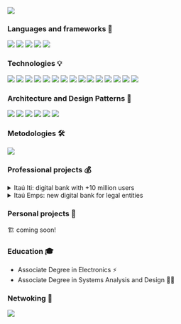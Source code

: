 ![](https://raw.githubusercontent.com/birojow/birojow/main/banner.gif)

### Languages and frameworks 🧱
[![][kotlin-badge]][kotlin]
[![][android-badge]][android]
[![][java-badge]][java]
[![][python-badge]][python]
[![][sql-badge]][sql]

### Technologies 💡
[![][android-studio-badge]][android-studio]
[![][coroutines-badge]][coroutines]
[![][dagger-hilt-badge]][dagger-hilt]
[![][espresso-badge]][espresso]
[![][git-badge]][git]
[![][gradle-badge]][gradle]
[![][jetpack-compose-badge]][jetpack-compose]
[![][junit-badge]][junit]
[![][koin-badge]][koin]
[![][material-design-badge]][material-design]
[![][mockito-badge]][mockito]
[![][mockk-badge]][mockk]
[![][retrofit-badge]][retrofit]
[![][robolectric-badge]][robolectric]
[![][room-badge]][room]

### Architecture and Design Patterns 📐
[![][clean-arch-badge]][clean-arch]
[![][mvvm-badge]][mvvm]
[![][mvi-badge]][mvi]
[![][testing-robots-badge]][testing-robots]
[![][clean-code-badge]][clean-code]
[![][solid-badge]][solid]

### Metodologies 🛠️
[![][scrum-badge]][scrum]

### Professional projects 💰

<details>
  <summary>Itaú Iti: digital bank with +10 million users</summary>
  
[![][iti-play-store-badge]][iti]
  
</details>

<details>
  <summary>Itaú Emps: new digital bank for legal entities</summary>
  
[![][emps-play-store-badge]][emps]
  
</details>

### Personal projects 💖
🏗️ coming soon!

### Education 🎓
- Associate Degree in Electronics ⚡
- Associate Degree in Systems Analysis and Design 👨‍💻

### Netwoking 🤝
[![][linkedin-badge]][linkedin]

[kotlin]: https://kotlinlang.org/
[kotlin-badge]: https://img.shields.io/badge/-Kotlin-000?&logo=Kotlin
[android]: https://developer.android.com/?gad_source=1&gclid=EAIaIQobChMIi9vdgeDlhgMVhUFIAB1GXQaPEAAYASAAEgKq2fD_BwE&gclsrc=aw.ds
[android-badge]: https://img.shields.io/badge/-Android-000?&logo=Android
[java]: https://www.java.com/pt-BR/
[java-badge]: https://img.shields.io/badge/-Java-000?&logo=openjdk
[python]: https://www.python.org/
[python-badge]: https://img.shields.io/badge/-Python-000?&logo=Python
[sql]: https://en.wikipedia.org/wiki/SQL
[sql-badge]: https://img.shields.io/badge/-SQL-000?&logo=MySQL
[android-studio]: https://developer.android.com/studio?gad_source=1&gclid=EAIaIQobChMIq_e93uXlhgMV3lxIAB3WtAs4EAAYASAAEgIMj_D_BwE&gclsrc=aw.ds
[android-studio-badge]: https://img.shields.io/badge/-Android%20Studio-000?&logo=androidstudio
[coroutines]: https://kotlinlang.org/docs/coroutines-overview.html
[coroutines-badge]: https://img.shields.io/badge/-Kotlin%20Coroutines-000
[dagger-hilt]: https://dagger.dev/hilt/
[dagger-hilt-badge]: https://img.shields.io/badge/-🗡️%20Dagger%20Hilt-000
[espresso]: https://developer.android.com/training/testing/espresso
[espresso-badge]: https://img.shields.io/badge/-☕%20Espresso-000
[git]: https://www.git-scm.com/
[git-badge]: https://img.shields.io/badge/-Git-000?&logo=git
[gradle]: https://gradle.org/
[gradle-badge]: https://img.shields.io/badge/-Gradle-000?&logo=gradle
[jetpack-compose]: https://developer.android.com/develop/ui/compose
[jetpack-compose-badge]: https://img.shields.io/badge/-Jetpack%20Compose-000?&logo=jetpackcompose
[junit]: https://junit.org/junit4/
[junit-badge]: https://img.shields.io/badge/-JUnit-000
[koin]: https://insert-koin.io/
[koin-badge]: https://img.shields.io/badge/-Koin-000
[material-design]: https://m3.material.io/
[material-design-badge]: https://img.shields.io/badge/-Material%20Design-000?&logo=materialdesign
[mockito]: https://site.mockito.org/
[mockito-badge]: https://img.shields.io/badge/-Mockito-000
[mockk]: https://mockk.io/
[mockk-badge]: https://img.shields.io/badge/-Mockk-000
[retrofit]: https://square.github.io/retrofit/
[retrofit-badge]: https://img.shields.io/badge/-Retrofit-000
[robolectric]: https://robolectric.org/
[robolectric-badge]: https://img.shields.io/badge/-Robolectric-000
[room]: https://developer.android.com/training/data-storage/room
[room-badge]: https://img.shields.io/badge/-Room-000
[clean-arch]: https://blog.cleancoder.com/uncle-bob/2012/08/13/the-clean-architecture.html
[clean-arch-badge]: https://img.shields.io/badge/-🛁%20Clean%20Architecture-000
[mvvm]: https://developer.android.com/topic/architecture
[mvvm-badge]: https://img.shields.io/badge/-MVVM-000
[mvi]: https://medium.com/swlh/mvi-architecture-with-android-fcde123e3c4a
[mvi-badge]: https://img.shields.io/badge/-MVI-000
[testing-robots]: https://jakewharton.com/testing-robots/
[testing-robots-badge]: https://img.shields.io/badge/-🤖%20Testing%20Robots-000
[clean-code]: https://wiki.c2.com/?CleanCode
[clean-code-badge]: https://img.shields.io/badge/-🧼%20Clean%20Code-000
[solid]: https://en.wikipedia.org/wiki/SOLID
[solid-badge]: https://img.shields.io/badge/-SOLID-000
[scrum]: https://www.scrum.org/
[scrum-badge]: https://img.shields.io/badge/-Scrum-000?&logo=scrumalliance
[tdd]: https://en.wikipedia.org/wiki/Test-driven_development
[tdd-badge]: https://img.shields.io/badge/-🎯%20TDD-000
[iti]: https://play.google.com/store/apps/details?id=com.itau.iti&hl=pt_BR
[iti-play-store-badge]: https://img.shields.io/badge/Ita%C3%BA%20Iti-414141?logo=google-play&logoColor=white
[emps]: https://play.google.com/store/apps/details?id=com.itau.pme.emps&hl=pt_BR
[emps-play-store-badge]: https://img.shields.io/badge/Ita%C3%BA%20Emps-414141?logo=google-play&logoColor=white
[linkedin]: https://www.linkedin.com/in/fabiano-augusto-de-mello/
[linkedin-badge]: https://img.shields.io/badge/-Linkedin-000?&logo=linkedin

